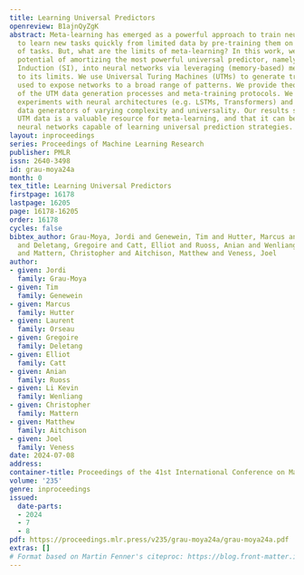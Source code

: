 ```yaml
---
title: Learning Universal Predictors
openreview: B1ajnQyZgK
abstract: Meta-learning has emerged as a powerful approach to train neural networks
  to learn new tasks quickly from limited data by pre-training them on a broad set
  of tasks. But, what are the limits of meta-learning? In this work, we explore the
  potential of amortizing the most powerful universal predictor, namely Solomonoff
  Induction (SI), into neural networks via leveraging (memory-based) meta-learning
  to its limits. We use Universal Turing Machines (UTMs) to generate training data
  used to expose networks to a broad range of patterns. We provide theoretical analysis
  of the UTM data generation processes and meta-training protocols. We conduct comprehensive
  experiments with neural architectures (e.g. LSTMs, Transformers) and algorithmic
  data generators of varying complexity and universality. Our results suggest that
  UTM data is a valuable resource for meta-learning, and that it can be used to train
  neural networks capable of learning universal prediction strategies.
layout: inproceedings
series: Proceedings of Machine Learning Research
publisher: PMLR
issn: 2640-3498
id: grau-moya24a
month: 0
tex_title: Learning Universal Predictors
firstpage: 16178
lastpage: 16205
page: 16178-16205
order: 16178
cycles: false
bibtex_author: Grau-Moya, Jordi and Genewein, Tim and Hutter, Marcus and Orseau, Laurent
  and Deletang, Gregoire and Catt, Elliot and Ruoss, Anian and Wenliang, Li Kevin
  and Mattern, Christopher and Aitchison, Matthew and Veness, Joel
author:
- given: Jordi
  family: Grau-Moya
- given: Tim
  family: Genewein
- given: Marcus
  family: Hutter
- given: Laurent
  family: Orseau
- given: Gregoire
  family: Deletang
- given: Elliot
  family: Catt
- given: Anian
  family: Ruoss
- given: Li Kevin
  family: Wenliang
- given: Christopher
  family: Mattern
- given: Matthew
  family: Aitchison
- given: Joel
  family: Veness
date: 2024-07-08
address:
container-title: Proceedings of the 41st International Conference on Machine Learning
volume: '235'
genre: inproceedings
issued:
  date-parts:
  - 2024
  - 7
  - 8
pdf: https://proceedings.mlr.press/v235/grau-moya24a/grau-moya24a.pdf
extras: []
# Format based on Martin Fenner's citeproc: https://blog.front-matter.io/posts/citeproc-yaml-for-bibliographies/
---
```

